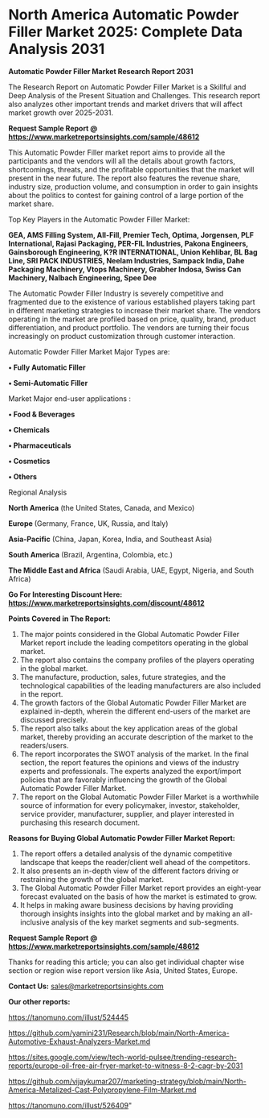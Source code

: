 # North America Automatic Powder Filler Market 2025: Complete Data Analysis 2031

<strong>Automatic Powder Filler Market Research Report 2031</strong>

The Research Report on Automatic Powder Filler Market is a Skillful and Deep Analysis of the Present Situation and Challenges. This research report also analyzes other important trends and market drivers that will affect market growth over 2025-2031.

<strong>Request Sample Report @ <a href=https://www.marketreportsinsights.com/sample/48612>https://www.marketreportsinsights.com/sample/48612</a></strong>

This Automatic Powder Filler market report aims to provide all the participants and the vendors will all the details about growth factors, shortcomings, threats, and the profitable opportunities that the market will present in the near future. The report also features the revenue share, industry size, production volume, and consumption in order to gain insights about the politics to contest for gaining control of a large portion of the market share.

Top Key Players in the Automatic Powder Filler Market:

<strong>GEA, AMS Filling System, All-Fill, Premier Tech, Optima, Jorgensen, PLF International, Rajasi Packaging, PER-FIL Industries, Pakona Engineers, Gainsborough Engineering, K?R INTERNATIONAL, Union Kehlibar, BL Bag Line, SRI PACK INDUSTRIES, Neelam Industries, Sampack India, Dahe Packaging Machinery, Vtops Machinery, Grabher Indosa, Swiss Can Machinery, Nalbach Engineering, Spee Dee</strong>

The Automatic Powder Filler Industry is severely competitive and fragmented due to the existence of various established players taking part in different marketing strategies to increase their market share. The vendors operating in the market are profiled based on price, quality, brand, product differentiation, and product portfolio. The vendors are turning their focus increasingly on product customization through customer interaction.

Automatic Powder Filler Market Major Types are:

<strong>•  Fully Automatic Filler

•  Semi-Automatic Filler</strong>

Market Major end-user applications :

<strong>•  Food & Beverages

•  Chemicals

•  Pharmaceuticals

•  Cosmetics

•  Others</strong>

Regional Analysis

</u><strong><b>North America</b></strong> (the United States, Canada, and Mexico)

<strong><b>Europe </b></strong>(Germany, France, UK, Russia, and Italy)

<strong><b>Asia-Pacific</b></strong> (China, Japan, Korea, India, and Southeast Asia)

<strong><b>South America</b></strong> (Brazil, Argentina, Colombia, etc.)

<strong><b>The Middle East and Africa</b></strong> (Saudi Arabia, UAE, Egypt, Nigeria, and South Africa)

<strong>Go For Interesting Discount Here: <a href=https://www.marketreportsinsights.com/discount/48612>https://www.marketreportsinsights.com/discount/48612</a></strong>

<strong>Points Covered in The Report:</strong>
<ol>
  <li>The major points considered in the Global Automatic Powder Filler Market report include the leading competitors operating in the global market.</li>
  <li>The report also contains the company profiles of the players operating in the global market.</li>
  <li>The manufacture, production, sales, future strategies, and the technological capabilities of the leading manufacturers are also included in the report.</li>
  <li>The growth factors of the Global Automatic Powder Filler Market are explained in-depth, wherein the different end-users of the market are discussed precisely.</li>
  <li>The report also talks about the key application areas of the global market, thereby providing an accurate description of the market to the readers/users.</li>
  <li>The report incorporates the SWOT analysis of the market. In the final section, the report features the opinions and views of the industry experts and professionals. The experts analyzed the export/import policies that are favorably influencing the growth of the Global Automatic Powder Filler Market.</li>
  <li>The report on the Global Automatic Powder Filler Market is a worthwhile source of information for every policymaker, investor, stakeholder, service provider, manufacturer, supplier, and player interested in purchasing this research document.</li>
</ol>
<strong>Reasons for Buying Global Automatic Powder Filler Market Report:</strong>

<ol>
  <li>The report offers a detailed analysis of the dynamic competitive landscape that keeps the reader/client well ahead of the competitors.</li>
  <li>It also presents an in-depth view of the different factors driving or restraining the growth of the global market.</li>
  <li>The Global Automatic Powder Filler Market report provides an eight-year forecast evaluated on the basis of how the market is estimated to grow.</li>
  <li>It helps in making aware business decisions by having providing thorough insights insights into the global market and by making an all-inclusive analysis of the key market segments and sub-segments.</li>
</ol>
<strong>Request Sample Report @ <a href=https://www.marketreportsinsights.com/sample/48612>https://www.marketreportsinsights.com/sample/48612</a></strong>


Thanks for reading this article; you can also get individual chapter wise section or region wise report version like Asia, United States, Europe.

<strong>Contact Us:</strong>
sales@marketreportsinsights.com

<strong>Our other reports:</strong>

<a href=https://tanomuno.com/illust/524445>https://tanomuno.com/illust/524445</a>

<a href=https://github.com/yamini231/Research/blob/main/North-America-Automotive-Exhaust-Analyzers-Market.md>https://github.com/yamini231/Research/blob/main/North-America-Automotive-Exhaust-Analyzers-Market.md</a>

<a href=https://sites.google.com/view/tech-world-pulsee/trending-research-reports/europe-oil-free-air-fryer-market-to-witness-8-2-cagr-by-2031>https://sites.google.com/view/tech-world-pulsee/trending-research-reports/europe-oil-free-air-fryer-market-to-witness-8-2-cagr-by-2031</a>

<a href=https://github.com/vijaykumar207/marketing-strategy/blob/main/North-America-Metalized-Cast-Polypropylene-Film-Market.md>https://github.com/vijaykumar207/marketing-strategy/blob/main/North-America-Metalized-Cast-Polypropylene-Film-Market.md</a>

<a href=https://tanomuno.com/illust/526409>https://tanomuno.com/illust/526409</a>"
